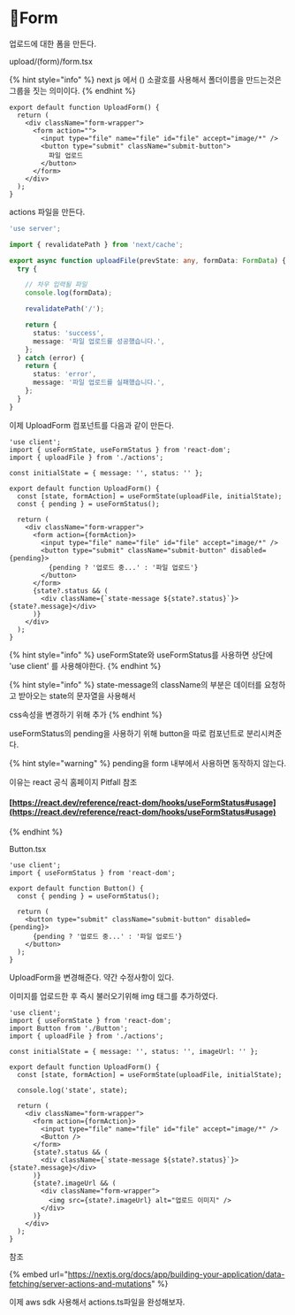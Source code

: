 # Form

업로드에 대한 폼을 만든다.

upload/(form)/form.tsx

{% hint style="info" %}
next js 에서 () 소괄호를 사용해서 폴더이름을 만드는것은 그룹을 짓는 의미이다.
{% endhint %}

```tsx
export default function UploadForm() {
  return (
    <div className="form-wrapper">
      <form action="">
        <input type="file" name="file" id="file" accept="image/*" />
        <button type="submit" className="submit-button">
          파일 업로드
        </button>
      </form>
    </div>
  );
}
```



actions 파일을 만든다.

```typescript
'use server';

import { revalidatePath } from 'next/cache';

export async function uploadFile(prevState: any, formData: FormData) {
  try {

    // 차우 입력될 파일
    console.log(formData);

    revalidatePath('/');

    return {
      status: 'success',
      message: '파일 업로드를 성공했습니다.',
    };
  } catch (error) {
    return {
      status: 'error',
      message: '파일 업로드를 실패했습니다.',
    };
  }
}
```



이제 UploadForm 컴포넌트를 다음과 같이 만든다.

```tsx
'use client';
import { useFormState, useFormStatus } from 'react-dom';
import { uploadFile } from './actions';

const initialState = { message: '', status: '' };

export default function UploadForm() {
  const [state, formAction] = useFormState(uploadFile, initialState);
  const { pending } = useFormStatus();

  return (
    <div className="form-wrapper">
      <form action={formAction}>
        <input type="file" name="file" id="file" accept="image/*" />
        <button type="submit" className="submit-button" disabled={pending}>
          {pending ? '업로드 중...' : '파일 업로드'}
        </button>
      </form>
      {state?.status && (
        <div className={`state-message ${state?.status}`}>{state?.message}</div>
      )}
    </div>
  );
}
```

{% hint style="info" %}
useFormState와 useFormStatus를 사용하면 상단에 'use client' 를 사용해야한다.
{% endhint %}

{% hint style="info" %}
state-message의 className의 부분은  데이터를 요청하고 받아오는 state의 문자열을 사용해서

css속성을 변경하기 위해 추가
{% endhint %}



useFormStatus의 pending을 사용하기 위해  button을 따로 컴포넌트로 분리시켜준다.

{% hint style="warning" %}
pending을 form 내부에서 사용하면 동작하지 않는다.

이유는 react 공식 홈페이지 Pitfall 참조

#### [https://react.dev/reference/react-dom/hooks/useFormStatus#usage](https://react.dev/reference/react-dom/hooks/useFormStatus#usage)
{% endhint %}



Button.tsx

```tsx
'use client';
import { useFormStatus } from 'react-dom';

export default function Button() {
  const { pending } = useFormStatus();

  return (
    <button type="submit" className="submit-button" disabled={pending}>
      {pending ? '업로드 중...' : '파일 업로드'}
    </button>
  );
}
```



UploadForm을 변경해준다. 약간 수정사항이 있다.

이미지를 업로드한 후 즉시 불러오기위해 img 태그를 추가하였다.

```tsx
'use client';
import { useFormState } from 'react-dom';
import Button from './Button';
import { uploadFile } from './actions';

const initialState = { message: '', status: '', imageUrl: '' };

export default function UploadForm() {
  const [state, formAction] = useFormState(uploadFile, initialState);

  console.log('state', state);

  return (
    <div className="form-wrapper">
      <form action={formAction}>
        <input type="file" name="file" id="file" accept="image/*" />
        <Button />
      </form>
      {state?.status && (
        <div className={`state-message ${state?.status}`}>{state?.message}</div>
      )}
      {state?.imageUrl && (
        <div className="form-wrapper">
          <img src={state?.imageUrl} alt="업로드 이미지" />
        </div>
      )}
    </div>
  );
}
```



참조

{% embed url="https://nextjs.org/docs/app/building-your-application/data-fetching/server-actions-and-mutations" %}

이제 aws sdk 사용해서 actions.ts파일을 완성해보자.

